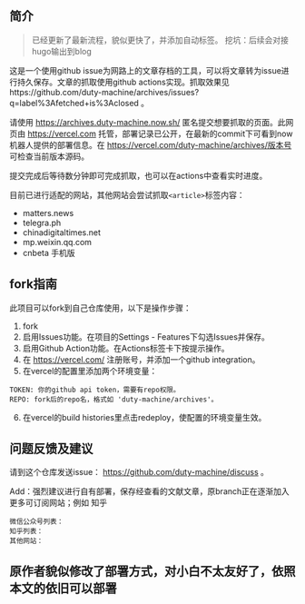 ## 简介

> 已经更新了最新流程，貌似更快了，并添加自动标签。
> 挖坑：后续会对接hugo输出到blog

这是一个使用github issue为网路上的文章存档的工具，可以将文章转为issue进行持久保存。文章的抓取使用github actions实现。抓取效果见https://github.com/duty-machine/archives/issues?q=label%3Afetched+is%3Aclosed 。

请使用 https://archives.duty-machine.now.sh/ 匿名提交想要抓取的页面。此网页由 https://vercel.com 托管，部署记录已公开，在最新的commit下可看到now机器人提供的部署信息。在 https://vercel.com/duty-machine/archives/版本号 可检查当前版本源码。

提交完成后等待数分钟即可完成抓取，也可以在actions中查看实时进度。

目前已进行适配的网站，其他网站会尝试抓取`<article>`标签内容：
* matters.news
* telegra.ph
* chinadigitaltimes.net
* mp.weixin.qq.com
* cnbeta 手机版

## fork指南

此项目可以fork到自己仓库使用，以下是操作步骤：
1. fork
2. 启用Issues功能。在项目的Settings - Features下勾选Issues并保存。
3. 启用Github Action功能。在Actions标签卡下按提示操作。
4. 在 https://vercel.com/ 注册账号，并添加一个github integration。
5. 在vercel的配置里添加两个环境变量：
```
TOKEN: 你的github api token，需要有repo权限。
REPO: fork后的repo名，格式如 'duty-machine/archives'。
```
6. 在vercel的build histories里点击redeploy，使配置的环境变量生效。
## 问题反馈及建议
请到这个仓库发送issue： https://github.com/duty-machine/discuss 。

Add：强烈建议进行自有部署，保存经查看的文献文章，原branch正在逐渐加入更多可订阅网站；例如 知乎

```
微信公众号列表：
知乎列表：
其他网站：

```
## 原作者貌似修改了部署方式，对小白不太友好了，依照本文的依旧可以部署

